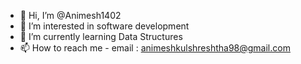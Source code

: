- 👋 Hi, I’m @Animesh1402
- 👀 I’m interested in software development
- 🌱 I’m currently learning Data Structures
- 📫 How to reach me - email : animeshkulshreshtha98@gmail.com

<!---
Animesh1402/Animesh1402 is a ✨ special ✨ repository because its `README.md` (this file) appears on your GitHub profile.
You can click the Preview link to take a look at your changes.
--->
